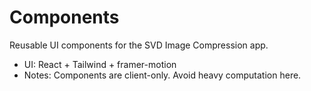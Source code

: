 # Components

Reusable UI components for the SVD Image Compression app.

- UI: React + Tailwind + framer-motion
- Notes: Components are client-only. Avoid heavy computation here.
